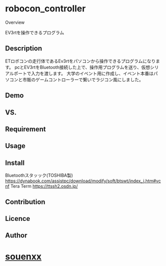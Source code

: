 robocon_controller
====
Overview

EV3rtを操作できるプログラム
## Description
ETロボコンの走行体であるEv3rtをパソコンから操作できるプログラムになります。
pcとEV3rtをBluetooth接続した上で、操作用プログラムを送り、仮想シリアルポートで入力を渡します。
大学のイベント用に作成し、イベント本番はパソコンと市販のゲームコントローラーで繋いでラジコン風にしました。
## Demo

## VS. 

## Requirement

## Usage

## Install
Bluetoothスタッック(TOSHIBA製)
https://dynabook.com/assistpc/download/modify/soft/btswt/index_j.htm#vcnf
Tera Term
https://ttssh2.osdn.jp/
## Contribution

## Licence

## Author

[souenxx](https://github.com/souenxx)
====
